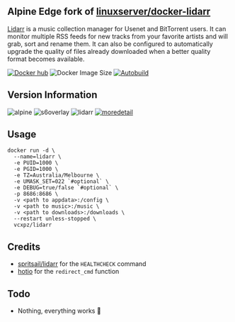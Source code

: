 ## Alpine Edge fork of [linuxserver/docker-lidarr](https://github.com/linuxserver/docker-lidarr/)
[Lidarr](https://github.com/lidarr/Lidarr) is a music collection manager for Usenet and BitTorrent users. It can monitor multiple RSS feeds for new tracks from your favorite artists and will grab, sort and rename them. It can also be configured to automatically upgrade the quality of files already downloaded when a better quality format becomes available.

[![Docker hub](https://img.shields.io/badge/docker%20hub-link-blue?style=for-the-badge&logo=docker)](https://hub.docker.com/repository/docker/vcxpz/lidarr) ![Docker Image Size](https://img.shields.io/docker/image-size/vcxpz/lidarr?style=for-the-badge&logo=docker) [![Autobuild](https://img.shields.io/badge/auto%20build-daily-blue?style=for-the-badge&logo=docker?color=d1aa67)](https://github.com/hydazz/docker-lidarr/actions?query=workflow%3A%22Cron+Update+CI%22)

## Version Information
![alpine](https://img.shields.io/badge/alpine-edge-0D597F?style=for-the-badge&logo=alpine-linux) ![s6overlay](https://img.shields.io/badge/s6--overlay-2.1.0.2-blue?style=for-the-badge) ![lidarr](https://img.shields.io/badge/lidarr-radarr_release-blue?style=for-the-badge) [![moredetail](https://img.shields.io/badge/more-detail-blue?style=for-the-badge)](https://github.com/hydazz/docker-lidarr/blob/main/package_versions.txt)

## Usage
```
docker run -d \
  --name=lidarr \
  -e PUID=1000 \
  -e PGID=1000 \
  -e TZ=Australia/Melbourne \
  -e UMASK_SET=022 `#optional` \
  -e DEBUG=true/false `#optional` \
  -p 8686:8686 \
  -v <path to appdata>:/config \
  -v <path to music>:/music \
  -v <path to downloads>:/downloads \
  --restart unless-stopped \
  vcxpz/lidarr
```

## Credits
* [spritsail/lidarr](https://github.com/spritsail/lidarr) for the `HEALTHCHECK` command
* [hotio](https://github.com/hotio) for the `redirect_cmd` function

## Todo
* Nothing, everything works 🙂
